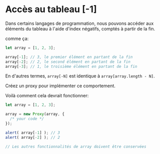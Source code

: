 
# Accès au tableau [-1]

Dans certains langages de programmation, nous pouvons accéder aux éléments du tableau à l'aide d'index négatifs, comptés à partir de la fin.

comme ça:

```js
let array = [1, 2, 3];

array[-1]; // 3, le premier élément en partant de la fin
array[-2]; // 2, le second élément en partant de la fin
array[-3]; // 1, le troisième élément en partant de la fin
```

En d'autres termes, `array[-N]` est identique à `array[array.length - N]`.

Créez un proxy pour implémenter ce comportement.

Voilà comment cela devrait fonctionner:

```js
let array = [1, 2, 3];

array = new Proxy(array, {
  /* your code */
});

alert( array[-1] ); // 3
alert( array[-2] ); // 2

// Les autres fonctionnalités de array doivent être conservées
```
